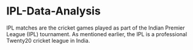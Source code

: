 # IPL-Data-Analysis

IPL matches are the cricket games played as part of the Indian Premier League (IPL) tournament. As mentioned earlier, the IPL is a professional Twenty20 cricket league in India.
